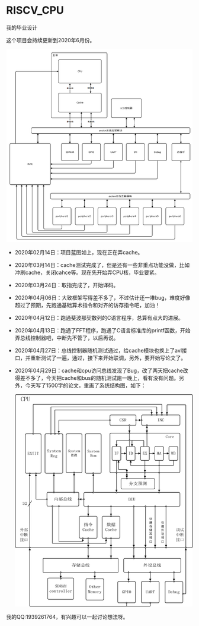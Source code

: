 # RISCV_CPU

我的毕业设计

这个项目会持续更新到2020年6月份。

![image-20200228222536577](README.assets/image-20200228222536577.png)

* 2020年02月14日：项目蓝图如上，现在正在弄cache。

* 2020年03月14日：cache测试完成了，但是还有一些非重点功能没做，比如冲刷cache，关闭cahce等。现在先开始弄CPU核，毕业要紧。

* 2020年03月24日：取指完成了，开始译码。

* 2020年04月06日：大致框架写得差不多了，不过估计还一堆bug，难度好像超过了预期，先跑通基础算术指令和对齐的访存指令吧，加油！

* 2020年04月12日：跑通斐波那契数列的C语言程序，总算有点大的进展。

* 2020年04月13日：跑通了FFT程序，跑通了C语言标准库的printf函数，开始弄总线控制器吧，中断先不管了，以后再说。

* 2020年04月27日：总线控制器随机测试通过，给cache模块也换上了avl接口，并重新测试了一遍，通过，接下来开始联调，另外，要开始写论文了。

* 2020年04月29日：cache和cpu访问总线发现了Bug，改了两天把cache改得差不多了，今天把cache和bus的随机测试跑一晚上，看有没有问题。另外，今天写了1500字的论文，重画了系统结构图，如下：

  ![设计框图](README.assets/%E8%AE%BE%E8%AE%A1%E6%A1%86%E5%9B%BE.png)

我的QQ:1939261764，有兴趣可以一起讨论想法呀。

